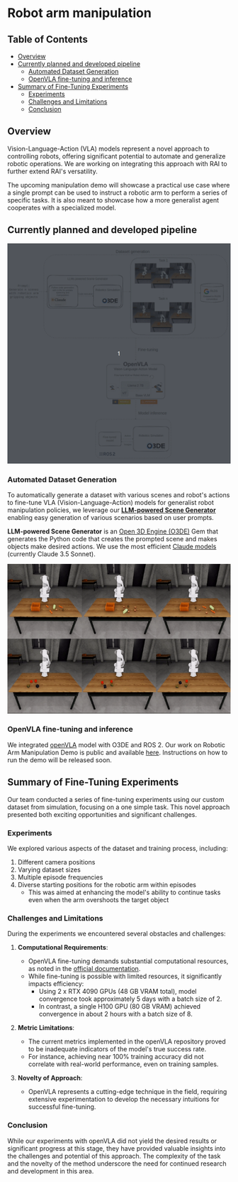 # Robot arm manipulation

## Table of Contents

- [Overview](#overview)
- [Currently planned and developed pipeline](#currently-planned-and-developed-pipeline)
  - [Automated Dataset Generation](#automated-dataset-generation)
  - [OpenVLA fine-tuning and inference](#openvla-fine-tuning-and-inference)
- [Summary of Fine-Tuning Experiments](#summary-of-fine-tuning-experiments)
  - [Experiments](#experiments)
  - [Challenges and Limitations](#challenges-and-limitations)
  - [Conclusion](#conclusion)

## Overview

Vision-Language-Action (VLA) models represent a novel approach to controlling robots,
offering significant potential to automate and generalize robotic operations.
We are working on integrating this approach with RAI to further extend RAI's versatility.

The upcoming manipulation demo will showcase a practical use case where a single prompt can be used to instruct a robotic arm to perform a series of specific tasks.
It is also meant to showcase how a more generalist agent cooperates with a specialized model.

## Currently planned and developed pipeline

![pipeline](imgs/openvla_diagram.gif)

### **Automated Dataset Generation**

To automatically generate a dataset with various scenes and robot's actions to fine-tune VLA (Vision-Language-Action) models for generalist robot manipulation policies,
we leverage our [**LLM-powered Scene Generator**](https://github.com/RobotecAI/o3de-genai-gems) enabling easy generation of various scenarios based on user prompts.

**LLM-powered Scene Generator** is an [Open 3D Engine (O3DE)](https://o3de.org/industries/robotics-and-simulations/) Gem that generates the Python code that creates the prompted scene and makes objects make desired actions.
We use the most efficient [Claude models](https://www.anthropic.com/claude) (currently Claude 3.5 Sonnet).

![manipulation_examples](imgs/manipulation_demo.gif)

### OpenVLA fine-tuning and inference

We integrated [openVLA](https://openvla.github.io/) model with O3DE and ROS 2.
Our work on Robotic Arm Manipulation Demo is public and available [here](https://github.com/RobotecAI/rai-manipulation-demo).
Instructions on how to run the demo will be released soon.

## Summary of Fine-Tuning Experiments

Our team conducted a series of fine-tuning experiments using our custom dataset from simulation, focusing on a one simple task. This novel approach presented both exciting opportunities and significant challenges.

### Experiments

We explored various aspects of the dataset and training process, including:

1. Different camera positions
2. Varying dataset sizes
3. Multiple episode frequencies
4. Diverse starting positions for the robotic arm within episodes
   - This was aimed at enhancing the model's ability to continue tasks even when the arm overshoots the target object

### Challenges and Limitations

During the experiments we encountered several obstacles and challenges:

1. **Computational Requirements**:

   - OpenVLA fine-tuning demands substantial computational resources, as noted in the [official documentation](https://github.com/openvla/openvla?tab=readme-ov-file#fine-tuning-openvla-via-lora).
   - While fine-tuning is possible with limited resources, it significantly impacts efficiency:
     - Using 2 x RTX 4090 GPUs (48 GB VRAM total), model convergence took approximately 5 days with a batch size of 2.
     - In contrast, a single H100 GPU (80 GB VRAM) achieved convergence in about 2 hours with a batch size of 8.

2. **Metric Limitations**:

   - The current metrics implemented in the openVLA repository proved to be inadequate indicators of the model's true success rate.
   - For instance, achieving near 100% training accuracy did not correlate with real-world performance, even on training samples.

3. **Novelty of Approach**:
   - OpenVLA represents a cutting-edge technique in the field, requiring extensive experimentation to develop the necessary intuitions for successful fine-tuning.

### Conclusion

While our experiments with openVLA did not yield the desired results or significant progress at this stage, they have provided valuable insights into the challenges and potential of this approach. The complexity of the task and the novelty of the method underscore the need for continued research and development in this area.
